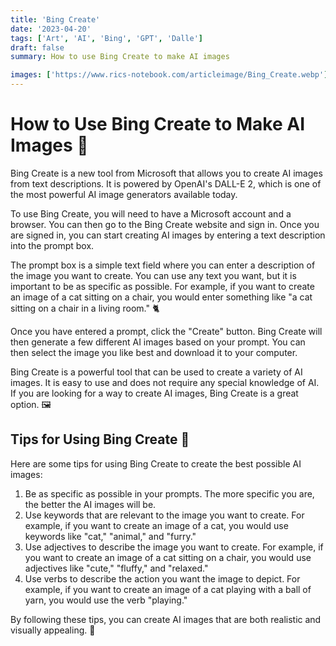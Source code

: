 ```yaml
---
title: 'Bing Create'
date: '2023-04-20'
tags: ['Art', 'AI', 'Bing', 'GPT', 'Dalle']
draft: false
summary: How to use Bing Create to make AI images

images: ['https://www.rics-notebook.com/articleimage/Bing_Create.webp']
---
```


# How to Use Bing Create to Make AI Images 🎨

Bing Create is a new tool from Microsoft that allows you to create AI images from text descriptions. It is powered by OpenAI's DALL-E 2, which is one of the most powerful AI image generators available today.

To use Bing Create, you will need to have a Microsoft account and a browser. You can then go to the Bing Create website and sign in. Once you are signed in, you can start creating AI images by entering a text description into the prompt box.

The prompt box is a simple text field where you can enter a description of the image you want to create. You can use any text you want, but it is important to be as specific as possible. For example, if you want to create an image of a cat sitting on a chair, you would enter something like "a cat sitting on a chair in a living room." 🐈

Once you have entered a prompt, click the "Create" button. Bing Create will then generate a few different AI images based on your prompt. You can then select the image you like best and download it to your computer.

Bing Create is a powerful tool that can be used to create a variety of AI images. It is easy to use and does not require any special knowledge of AI. If you are looking for a way to create AI images, Bing Create is a great option. 🖼️

## Tips for Using Bing Create 📝

Here are some tips for using Bing Create to create the best possible AI images:

1. Be as specific as possible in your prompts. The more specific you are, the better the AI images will be.
2. Use keywords that are relevant to the image you want to create. For example, if you want to create an image of a cat, you would use keywords like "cat," "animal," and "furry."
3. Use adjectives to describe the image you want to create. For example, if you want to create an image of a cat sitting on a chair, you would use adjectives like "cute," "fluffy," and "relaxed."
4. Use verbs to describe the action you want the image to depict. For example, if you want to create an image of a cat playing with a ball of yarn, you would use the verb "playing."

By following these tips, you can create AI images that are both realistic and visually appealing. 🌟
